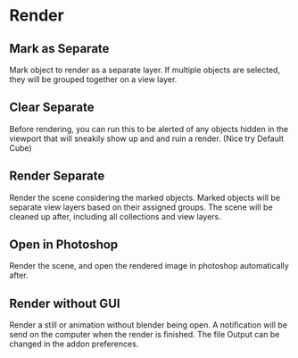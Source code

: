 # Render



## Mark as Separate

Mark object to render as a separate layer. If multiple objects are selected, they will be grouped together on a view layer.

## Clear Separate

Before rendering, you can run this to be alerted of any objects hidden in the viewport that will
sneakily show up and and ruin a render. (Nice try Default Cube)

## Render Separate

Render the scene considering the marked objects. Marked objects will be separate view layers based on their assigned groups.
The scene will be cleaned up after, including all collections and view layers. 

## Open in Photoshop

Render the scene, and open the rendered image in photoshop automatically after.

## Render without GUI

Render a still or animation without blender being open. A notification will be send on the computer when the render is finished. The file Output can be changed in the addon preferences.
